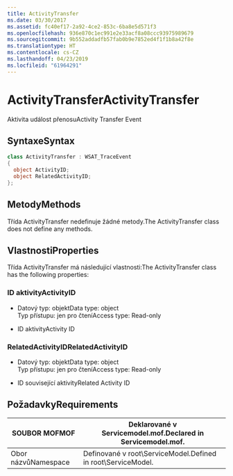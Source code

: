```yaml
---
title: ActivityTransfer
ms.date: 03/30/2017
ms.assetid: fc40ef17-2a92-4ce2-853c-6ba8e5d571f3
ms.openlocfilehash: 936e870c1ec991e2e33acf8a08ccc93975989679
ms.sourcegitcommit: 9b552addadfb57fab0b9e7852ed4f1f1b8a42f8e
ms.translationtype: HT
ms.contentlocale: cs-CZ
ms.lasthandoff: 04/23/2019
ms.locfileid: "61964291"
---
```

# <a name="activitytransfer"></a><span data-ttu-id="f2315-102">ActivityTransfer</span><span class="sxs-lookup"><span data-stu-id="f2315-102">ActivityTransfer</span></span>
<span data-ttu-id="f2315-103">Aktivita událost přenosu</span><span class="sxs-lookup"><span data-stu-id="f2315-103">Activity Transfer Event</span></span>  
  
## <a name="syntax"></a><span data-ttu-id="f2315-104">Syntaxe</span><span class="sxs-lookup"><span data-stu-id="f2315-104">Syntax</span></span>  
  
```csharp
class ActivityTransfer : WSAT_TraceEvent  
{  
  object ActivityID;  
  object RelatedActivityID;  
};  
```  
  
## <a name="methods"></a><span data-ttu-id="f2315-105">Metody</span><span class="sxs-lookup"><span data-stu-id="f2315-105">Methods</span></span>  
 <span data-ttu-id="f2315-106">Třída ActivityTransfer nedefinuje žádné metody.</span><span class="sxs-lookup"><span data-stu-id="f2315-106">The ActivityTransfer class does not define any methods.</span></span>  
  
## <a name="properties"></a><span data-ttu-id="f2315-107">Vlastnosti</span><span class="sxs-lookup"><span data-stu-id="f2315-107">Properties</span></span>  
 <span data-ttu-id="f2315-108">Třída ActivityTransfer má následující vlastnosti:</span><span class="sxs-lookup"><span data-stu-id="f2315-108">The ActivityTransfer class has the following properties:</span></span>  
  
### <a name="activityid"></a><span data-ttu-id="f2315-109">ID aktivity</span><span class="sxs-lookup"><span data-stu-id="f2315-109">ActivityID</span></span>  
  
- <span data-ttu-id="f2315-110">Datový typ: objekt</span><span class="sxs-lookup"><span data-stu-id="f2315-110">Data type: object</span></span>  
    <span data-ttu-id="f2315-111">Typ přístupu: jen pro čtení</span><span class="sxs-lookup"><span data-stu-id="f2315-111">Access type: Read-only</span></span>  
  
- <span data-ttu-id="f2315-112">ID aktivity</span><span class="sxs-lookup"><span data-stu-id="f2315-112">Activity ID</span></span>  
  
### <a name="relatedactivityid"></a><span data-ttu-id="f2315-113">RelatedActivityID</span><span class="sxs-lookup"><span data-stu-id="f2315-113">RelatedActivityID</span></span>  
  
- <span data-ttu-id="f2315-114">Datový typ: objekt</span><span class="sxs-lookup"><span data-stu-id="f2315-114">Data type: object</span></span>  
    <span data-ttu-id="f2315-115">Typ přístupu: jen pro čtení</span><span class="sxs-lookup"><span data-stu-id="f2315-115">Access type: Read-only</span></span>  
  
- <span data-ttu-id="f2315-116">ID související aktivity</span><span class="sxs-lookup"><span data-stu-id="f2315-116">Related Activity ID</span></span>  
  
## <a name="requirements"></a><span data-ttu-id="f2315-117">Požadavky</span><span class="sxs-lookup"><span data-stu-id="f2315-117">Requirements</span></span>  
  
|<span data-ttu-id="f2315-118">SOUBOR MOF</span><span class="sxs-lookup"><span data-stu-id="f2315-118">MOF</span></span>|<span data-ttu-id="f2315-119">Deklarované v Servicemodel.mof.</span><span class="sxs-lookup"><span data-stu-id="f2315-119">Declared in Servicemodel.mof.</span></span>|  
|---------|-----------------------------------|  
|<span data-ttu-id="f2315-120">Obor názvů</span><span class="sxs-lookup"><span data-stu-id="f2315-120">Namespace</span></span>|<span data-ttu-id="f2315-121">Definované v root\ServiceModel.</span><span class="sxs-lookup"><span data-stu-id="f2315-121">Defined in root\ServiceModel.</span></span>|
